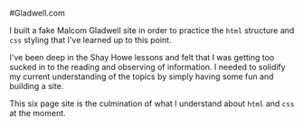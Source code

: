 #Gladwell.com

I built a fake Malcom Gladwell site in order to practice the `html` structure and `css` styling that I've learned up to this point. 

I've been deep in the Shay Howe lessons and felt that I was getting too sucked in to the reading and observing of information. I needed to solidify my current understanding of the topics by simply having some fun and building a site. 

This six page site is the culmination of what I understand about `html` and `css` at the moment. 
